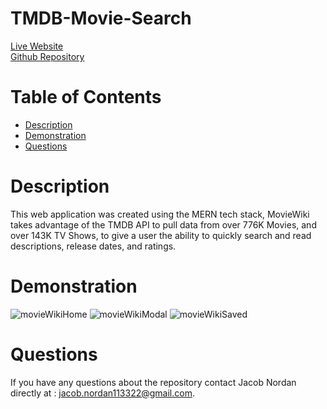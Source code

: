 # TMDB-Movie-Search

[Live Website](https://moviewiki.herokuapp.com/)\
[Github Repository](https://github.com/jnordan132/TMDB-Movie-Search)

# Table of Contents

- [Description](#description)
- [Demonstration](#demonstration)
- [Questions](#questions)

# Description

This web application was created using the MERN tech stack, MovieWiki takes advantage of the TMDB API to pull data from over 776K Movies, and over 143K TV Shows, to give a user the ability to quickly search and read descriptions, release dates, and ratings.

# Demonstration

![movieWikiHome](https://user-images.githubusercontent.com/81433664/215772319-91d4afe4-2a9e-4351-8ac1-6295bed079e2.png)
![movieWikiModal](https://user-images.githubusercontent.com/81433664/215772341-2f57421e-2cdf-4ce4-a53e-7524cf873437.png)
![movieWikiSaved](https://user-images.githubusercontent.com/81433664/215772354-6fef7887-782c-48ea-a6bb-888f934166ed.png)

# Questions

If you have any questions about the repository contact Jacob Nordan directly at : jacob.nordan113322@gmail.com.
